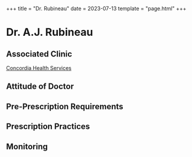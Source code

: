 +++
title = "Dr. Rubineau"
date = 2023-07-13
template = "page.html"
+++

# Dr. A.J. Rubineau
## Associated Clinic
[Concordia Health Services](@/blog/clinics/concordia.md)
## Attitude of Doctor
## Pre-Prescription Requirements
## Prescription Practices
## Monitoring
